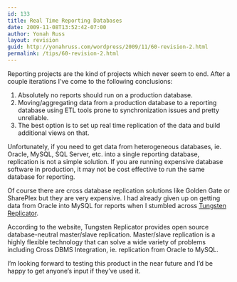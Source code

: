 ```yaml
---
id: 133
title: Real Time Reporting Databases
date: 2009-11-08T13:52:42-07:00
author: Yonah Russ
layout: revision
guid: http://yonahruss.com/wordpress/2009/11/60-revision-2.html
permalink: /tips/60-revision-2.html
---
```

Reporting projects are the kind of projects which never seem to end. After a couple iterations I&#8217;ve come to the following conclusions:

  1. Absolutely no reports should run on a production database.
  2. Moving/aggregating data from a production database to a reporting database using ETL tools prone to synchronization issues and pretty unreliable.
  3. The best option is to set up real time replication of the data and build additional views on that.

Unfortunately, if you need to get data from heterogeneous databases, ie. Oracle, MySQL, SQL Server, etc. into a single reporting database, replication is not a simple solution. If you are running expensive database software in production, it may not be cost effective to run the same database for reporting.

Of course there are cross database replication solutions like Golden Gate or SharePlex but they are very expensive. I had already given up on getting data from Oracle into MySQL for reports when I stumbled across [Tungsten Replicator](http://www.yonahruss.com/exit.php?url=www.continuent.com/community/tungsten-replicator).

According to the website, Tungsten Replicator provides open source database-neutral master/slave replication. Master/slave replication is a highly flexible technology that can solve a wide variety of problems including Cross DBMS Integration, ie. replication from Oracle to MySQL.

I&#8217;m looking forward to testing this product in the near future and I&#8217;d be happy to get anyone&#8217;s input if they&#8217;ve used it.